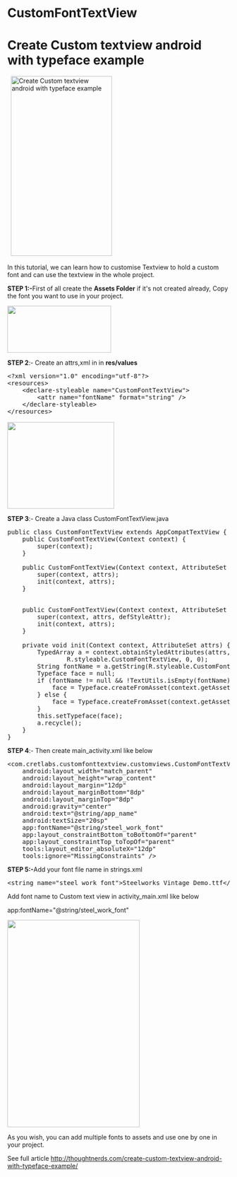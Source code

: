 # CustomFontTextView

<h1>Create Custom textview android with typeface example</h1>
&nbsp;

<img src="http://thoughtnerds.com/wp-content/uploads/2018/03/Create-Custom-textview-android-with-typeface-example-169x300.jpeg" alt="Create Custom textview android with typeface example" width="229" height="407" class="alignnone  wp-image-700" />

In this tutorial, we can learn how to customise Textview to hold a custom font and can use the textview in the whole project.

<strong>STEP 1:-</strong>First of all create the<span> </span><strong>Assets Folder</strong><em> </em>if it's not created already, Copy the font you want to use in your project.

<img src="http://thoughtnerds.com/wp-content/uploads/2018/03/Screenshot-73.png" alt="" width="235" height="106" class="alignnone size-full wp-image-697" />

<strong>STEP 2</strong>:- Create an attrs,xml in in <strong>res/values </strong>
<pre><span>&lt;?</span><span>xml version=</span><span>"1.0" </span><span>encoding=</span><span>"utf-8"</span><span>?&gt;
</span><span>&lt;resources&gt;
</span><span>    &lt;declare-styleable </span><span>name=</span><span>"CustomFontTextView"</span><span>&gt;
</span><span>        &lt;attr </span><span>name=</span><span>"fontName" </span><span>format=</span><span>"string" </span><span>/&gt;
</span><span>    &lt;/declare-styleable&gt;
</span><span>&lt;/resources&gt;

<img src="http://thoughtnerds.com/wp-content/uploads/2018/03/Screenshot-74.png" alt="" width="242" height="196" class="alignnone size-full wp-image-698" />
</span></pre>
<strong>STEP 3</strong>:- Create a Java class <span>CustomFontTextView.java </span>
<pre><span>public class </span>CustomFontTextView <span>extends </span>AppCompatTextView {
    <span>public </span><span>CustomFontTextView</span>(Context context) {
        <span>super</span>(context)<span>;
</span><span>    </span>}

    <span>public </span><span>CustomFontTextView</span>(Context context<span>, </span>AttributeSet attrs) {
        <span>super</span>(context<span>, </span>attrs)<span>;
</span><span>        </span>init(context<span>, </span>attrs)<span>;
</span><span>    </span>}


    <span>public </span><span>CustomFontTextView</span>(Context context<span>, </span>AttributeSet attrs<span>, int </span>defStyleAttr) {
        <span>super</span>(context<span>, </span>attrs<span>, </span>defStyleAttr)<span>;
</span><span>        </span>init(context<span>, </span>attrs)<span>;
</span><span>    </span>}

    <span>private void </span><span>init</span>(Context context<span>, </span>AttributeSet attrs) {
        TypedArray a = context.obtainStyledAttributes(attrs<span>,
</span><span>                </span>R.styleable.<span>CustomFontTextView</span><span>, </span><span>0</span><span>, </span><span>0</span>)<span>;
</span><span>        </span>String fontName = a.getString(R.styleable.<span>CustomFontTextView_fontName</span>)<span>;
</span><span>        </span>Typeface face = <span>null;
</span><span>        if </span>(fontName != <span>null </span>&amp;&amp; !TextUtils.<span>isEmpty</span>(fontName)) {
            face = Typeface.<span>createFromAsset</span>(context.getAssets()<span>, </span>fontName)<span>;
</span><span>        </span>} <span>else </span>{
            face = Typeface.<span>createFromAsset</span>(context.getAssets()<span>, </span><span>"Steelworks Vintage Demo.ttf"</span>)<span>;
</span><span>        </span>}
        <span>this</span>.setTypeface(face)<span>;
</span><span>        </span>a.recycle()<span>;
</span><span>    </span>}
}</pre>
<strong>STEP 4</strong>:- Then create main_activity.xml like below
<pre><span>&lt;com.cretlabs.customfonttextview.customviews.CustomFontTextView
</span><span>    </span><span>android</span><span>:layout_width=</span><span>"match_parent"
</span><span>    </span><span>android</span><span>:layout_height=</span><span>"wrap_content"
</span><span>    </span><span>android</span><span>:layout_margin=</span><span>"12dp"
</span><span>    </span><span>android</span><span>:layout_marginBottom=</span><span>"8dp"
</span><span>    </span><span>android</span><span>:layout_marginTop=</span><span>"8dp"
</span><span>    </span><span>android</span><span>:gravity=</span><span>"center"
</span><span>    </span><span>android</span><span>:text=</span><span>"@string/app_name"
</span><span>    </span><span>android</span><span>:textSize=</span><span>"20sp"
</span><span>    </span><span>app</span><span>:fontName=</span><span>"@string/steel_work_font"
</span><span>    </span><span>app</span><span>:layout_constraintBottom_toBottomOf=</span><span>"parent"
</span><span>    </span><span>app</span><span>:layout_constraintTop_toTopOf=</span><span>"parent"
</span><span>    </span><span>tools</span><span>:layout_editor_absoluteX=</span><span>"12dp"
</span><span>    </span><span>tools</span><span>:ignore=</span><span>"MissingConstraints" </span><span>/&gt;</span></pre>
<strong>STEP 5:-</strong>Add your font file name in strings.xml
<pre><span>&lt;string </span><span>name=</span><span>"steel_work_font"</span><span>&gt;</span>Steelworks Vintage Demo.ttf<span>&lt;/string&gt;</span></pre>
Add font name to Custom text view in activity_main.xml like below

<span>app</span><span>:fontName=</span><span>"@string/steel_work_font"</span>

<img src="http://thoughtnerds.com/wp-content/uploads/2018/03/Screenshot-75-192x300.png" alt="" width="300" height="469" class="alignnone  wp-image-699" />

As you wish, you can add multiple fonts to assets and use one by one in your project.



See full article http://thoughtnerds.com/create-custom-textview-android-with-typeface-example/

